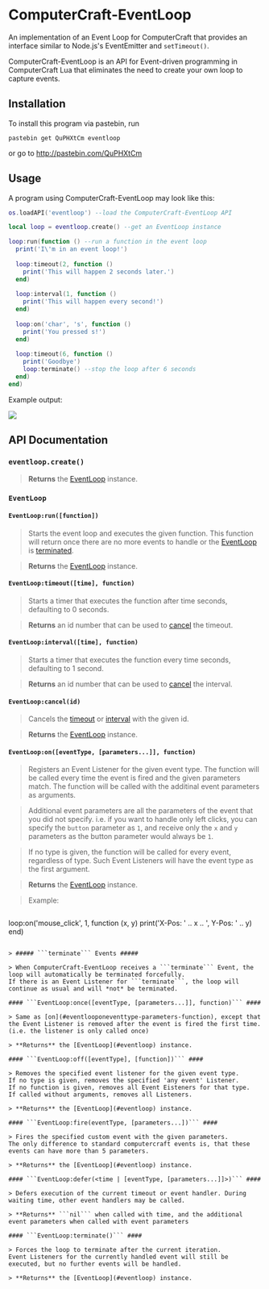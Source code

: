 ComputerCraft-EventLoop
=======================

An implementation of an Event Loop for ComputerCraft that provides an interface similar to Node.js's EventEmitter and ```setTimeout()```.

ComputerCraft-EventLoop is an API for Event-driven programming in ComputerCraft Lua that eliminates the need to create your own loop to capture events.

## Installation ##

To install this program via pastebin, run

```pastebin get QuPHXtCm eventloop```

or go to http://pastebin.com/QuPHXtCm

## Usage ##

A program using ComputerCraft-EventLoop may look like this:

```lua
os.loadAPI('eventloop') --load the ComputerCraft-EventLoop API

local loop = eventloop.create() --get an EventLoop instance

loop:run(function () --run a function in the event loop
  print('I\'m in an event loop!')
  
  loop:timeout(2, function ()
    print('This will happen 2 seconds later.')
  end)
  
  loop:interval(1, function ()
    print('This will happen every second!')
  end)
  
  loop:on('char', 's', function ()
    print('You pressed s!')
  end)
  
  loop:timeout(6, function ()
    print('Goodbye') 
    loop:terminate() --stop the loop after 6 seconds
  end)
end)
```

Example output:

<img src="http://i.imgur.com/Vx4pxON.png">

## API Documentation ##

### ```eventloop.create()``` ###

> **Returns** the [EventLoop](#eventloop) instance.

### ```EventLoop``` ###

#### ```EventLoop:run([function])``` ####

> Starts the event loop and executes the given function.
  This function will return once there are no more events to handle or the [EventLoop](#eventloop) is [terminated](#eventloopterminate).

> **Returns** the [EventLoop](#eventloop) instance.

#### ```EventLoop:timeout([time], function)``` ####

> Starts a timer that executes the function after time seconds, defaulting to 0 seconds.

> **Returns** an id number that can be used to [cancel](#eventloopcancelid) the timeout.

#### ```EventLoop:interval([time], function)``` ####

> Starts a timer that executes the function every time seconds, defaulting to 1 second.

> **Returns** an id number that can be used to [cancel](#eventloopcancelid) the interval.

#### ```EventLoop:cancel(id)``` ####

> Cancels the [timeout](#eventlooptimeouttime-function) or [interval](#eventloopintervaltime-function) with the given id.

> **Returns** the [EventLoop](#eventloop) instance.

#### ```EventLoop:on([eventType, [parameters...]], function)``` ####

> Registers an Event Listener for the given event type. The function will be called every time the event is fired and the given parameters match.
  The function will be called with the additinal event parameters as arguments.

> Additional event parameters are all the parameters of the event that you did not specify.
  i.e. if you want to handle only left clicks, you can specify the ```button``` parameter as ```1```, and receive only the ```x``` and ```y``` parameters as the button parameter would always be ```1```.

> If no type is given, the function will be called for every event, regardless of type. Such Event Listeners will have the event type as the first argument.

> **Returns** the [EventLoop](#eventloop) instance.

> Example:

> ```lua
  loop:on('mouse_click', 1, function (x, y)
    print('X-Pos: ' .. x .. ', Y-Pos: ' .. y)
  end)
  ```

> ##### ```terminate``` Events #####

> When ComputerCraft-EventLoop receives a ```terminate``` Event, the loop will automatically be terminated forcefully.
  If there is an Event Listener for ```terminate```, the loop will continue as usual and will *not* be terminated.

#### ```EventLoop:once([eventType, [parameters...]], function)``` ####

> Same as [on](#eventlooponeventtype-parameters-function), except that the Event Listener is removed after the event is fired the first time. (i.e. the listener is only called once)

> **Returns** the [EventLoop](#eventloop) instance.

#### ```EventLoop:off([eventType], [function])``` ####

> Removes the specified event listener for the given event type.
  If no type is given, removes the specified 'any event' Listener.
  If no function is given, removes all Event Eisteners for that type.
  If called without arguments, removes all Listeners.

> **Returns** the [EventLoop](#eventloop) instance.

#### ```EventLoop:fire(eventType, [parameters...])``` ####

> Fires the specified custom event with the given parameters.
  The only difference to standard computercraft events is, that these events can have more than 5 parameters.

> **Returns** the [EventLoop](#eventloop) instance.

#### ```EventLoop:defer(<time | [eventType, [parameters...]]>)``` ####

> Defers execution of the current timeout or event handler. During waiting time, other event handlers may be called.

> **Returns** ```nil``` when called with time, and the additional event parameters when called with event parameters

#### ```EventLoop:terminate()``` ####

> Forces the loop to terminate after the current iteration.
  Event Listeners for the currently handled event will still be executed, but no further events will be handled.
  
> **Returns** the [EventLoop](#eventloop) instance.


